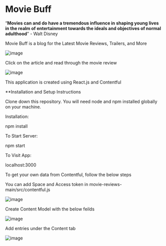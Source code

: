 # Movie Buff

“**Movies can and do have a tremendous influence in shaping young lives in the realm
of entertainment towards the ideals and objectives of normal adulthood**”
                   - Walt Disney
 

Movie Buff is a blog for the Latest Movie Reviews, Trailers, and More

![image](https://user-images.githubusercontent.com/11264937/155857787-3de1b04d-c9f8-439d-99f3-c93f153cf571.png)

Click on the article and read through the movie review

![image](https://user-images.githubusercontent.com/11264937/155857809-95bf92e5-594b-4bd5-bcf9-ace87e95d195.png)

This application is created using React.js and Contentful

**Installation and Setup Instructions

Clone down this repository. You will need node and npm installed globally on your machine.

Installation:

npm install

To Start Server:

npm start

To Visit App:

localhost:3000

To get your own data from Contentful, follow the below steps

You can add Space and Access token in movie-reviews-main/src/contentful.js

![image](https://user-images.githubusercontent.com/11264937/155857997-5dd24dac-a8bc-4da3-a967-2091d89bbfa2.png)

Create Content Model with the below feilds

![image](https://user-images.githubusercontent.com/11264937/155858363-8a3272a4-03aa-4f9e-9f37-c638a3d24808.png)

Add entries under the Content tab

![image](https://user-images.githubusercontent.com/11264937/155858413-585e6d28-68fc-4c19-8502-2886448b197d.png)







